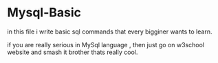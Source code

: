 # Mysql-Basic

in this file i write basic sql commands that every bigginer wants to learn.


if you are really serious in MySql language , then just go on w3school website and smash it brother thats really cool. 
